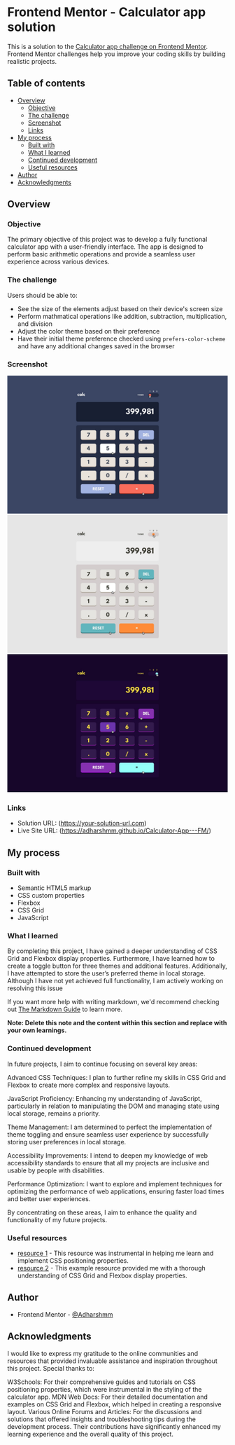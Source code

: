# Frontend Mentor - Calculator app solution

This is a solution to the [Calculator app challenge on Frontend Mentor](https://www.frontendmentor.io/challenges/calculator-app-9lteq5N29). Frontend Mentor challenges help you improve your coding skills by building realistic projects. 

## Table of contents

- [Overview](#overview)
  - [Objective](#objective)
  - [The challenge](#the-challenge)
  - [Screenshot](#screenshot)
  - [Links](#links)
- [My process](#my-process)
  - [Built with](#built-with)
  - [What I learned](#what-i-learned)
  - [Continued development](#continued-development)
  - [Useful resources](#useful-resources)
- [Author](#author)
- [Acknowledgments](#acknowledgments)


## Overview

### Objective

The primary objective of this project was to develop a fully functional calculator app with a user-friendly interface. The app is designed to perform basic arithmetic operations and provide a seamless user experience across various devices.

### The challenge

Users should be able to:

- See the size of the elements adjust based on their device's screen size
- Perform mathmatical operations like addition, subtraction, multiplication, and division
- Adjust the color theme based on their preference
- Have their initial theme preference checked using `prefers-color-scheme` and have any additional changes saved in the browser

### Screenshot

![](./design/active-states-theme-1.jpg)
![](./design/active-states-theme-2.jpg)
![](./design/active-states-theme-3.jpg)


### Links

- Solution URL: (https://your-solution-url.com)
- Live Site URL: (https://adharshmm.github.io/Calculator-App---FM/)

## My process

### Built with

- Semantic HTML5 markup
- CSS custom properties
- Flexbox
- CSS Grid
- JavaScript


### What I learned

By completing this project, I have gained a deeper understanding of CSS Grid and Flexbox display properties. Furthermore, I have learned how to create a toggle button for three themes and additional features. Additionally, I have attempted to store the user’s preferred theme in local storage. Although I have not yet achieved full functionality, I am actively working on resolving this issue


If you want more help with writing markdown, we'd recommend checking out [The Markdown Guide](https://www.markdownguide.org/) to learn more.

**Note: Delete this note and the content within this section and replace with your own learnings.**

### Continued development

In future projects, I aim to continue focusing on several key areas:

Advanced CSS Techniques: I plan to further refine my skills in CSS Grid and Flexbox to create more complex and responsive layouts.

JavaScript Proficiency: Enhancing my understanding of JavaScript, particularly in relation to manipulating the DOM and managing state using local storage, remains a priority.

Theme Management: I am determined to perfect the implementation of theme toggling and ensure seamless user experience by successfully storing user preferences in local storage.

Accessibility Improvements: I intend to deepen my knowledge of web accessibility standards to ensure that all my projects are inclusive and usable by people with disabilities.

Performance Optimization: I want to explore and implement techniques for optimizing the performance of web applications, ensuring faster load times and better user experiences.

By concentrating on these areas, I aim to enhance the quality and functionality of my future projects.





### Useful resources

- [resource 1](https://www.w3schools.com/css/css_positioning.asp) - This resource was instrumental in helping me learn and implement CSS positioning properties.
- [resource 2](https://developer.mozilla.org/en-US/docs/Web/CSS/CSS_grid_layout/Relationship_of_grid_layout_with_other_layout_methods) -  This example resource         provided me with a thorough understanding of CSS Grid and Flexbox display properties.    


## Author

- Frontend Mentor - [@Adharshmm](https://www.frontendmentor.io/profile/Adharshmm)


## Acknowledgments

I would like to express my gratitude to the online communities and resources that provided invaluable assistance and inspiration throughout this project. Special thanks to:

W3Schools: For their comprehensive guides and tutorials on CSS positioning properties, which were instrumental in the styling of the calculator app.
MDN Web Docs: For their detailed documentation and examples on CSS Grid and Flexbox, which helped in creating a responsive layout.
Various Online Forums and Articles: For the discussions and solutions that offered insights and troubleshooting tips during the development process.
Their contributions have significantly enhanced my learning experience and the overall quality of this project.

